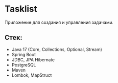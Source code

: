 # Tasklist

Приложение для создания и управления задачами.

## Стек:
- Java 17 (Core, Collections, Optional, Stream)
- Spring Boot
- JDBC, JPA Hibernate
- PostgreSQL
- Maven
- Lombok, MapStruct

